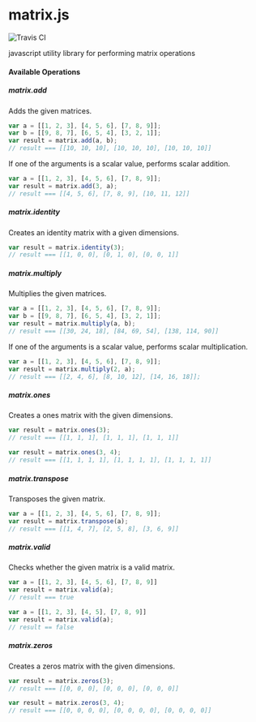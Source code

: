 matrix.js
=========

![Travis CI](https://travis-ci.org/arnellebalane/matrix.js.svg?branch=master)

javascript utility library for performing matrix operations

#### Available Operations

##### matrix.add

Adds the given matrices.

```javascript
var a = [[1, 2, 3], [4, 5, 6], [7, 8, 9]];
var b = [[9, 8, 7], [6, 5, 4], [3, 2, 1]];
var result = matrix.add(a, b);
// result === [[10, 10, 10], [10, 10, 10], [10, 10, 10]]
```

If one of the arguments is a scalar value, performs scalar addition.

```javascript
var a = [[1, 2, 3], [4, 5, 6], [7, 8, 9]];
var result = matrix.add(3, a);
// result === [[4, 5, 6], [7, 8, 9], [10, 11, 12]]
```

##### matrix.identity

Creates an identity matrix with a given dimensions.

```javascript
var result = matrix.identity(3);
// result === [[1, 0, 0], [0, 1, 0], [0, 0, 1]]
```

##### matrix.multiply

Multiplies the given matrices.

```javascript
var a = [[1, 2, 3], [4, 5, 6], [7, 8, 9]];
var b = [[9, 8, 7], [6, 5, 4], [3, 2, 1]];
var result = matrix.multiply(a, b);
// result === [[30, 24, 18], [84, 69, 54], [138, 114, 90]]
```

If one of the arguments is a scalar value, performs scalar multiplication.

```javascript
var a = [[1, 2, 3], [4, 5, 6], [7, 8, 9]];
var result = matrix.multiply(2, a);
// result === [[2, 4, 6], [8, 10, 12], [14, 16, 18]];
```

##### matrix.ones

Creates a ones matrix with the given dimensions.

```javascript
var result = matrix.ones(3);
// result === [[1, 1, 1], [1, 1, 1], [1, 1, 1]]

var result = matrix.ones(3, 4);
// result === [[1, 1, 1, 1], [1, 1, 1, 1], [1, 1, 1, 1]]
```

##### matrix.transpose

Transposes the given matrix.

```javascript
var a = [[1, 2, 3], [4, 5, 6], [7, 8, 9]];
var result = matrix.transpose(a);
// result === [[1, 4, 7], [2, 5, 8], [3, 6, 9]]
```

##### matrix.valid

Checks whether the given matrix is a valid matrix.

```javascript
var a = [[1, 2, 3], [4, 5, 6], [7, 8, 9]]
var result = matrix.valid(a);
// result === true

var a = [[1, 2, 3], [4, 5], [7, 8, 9]]
var result = matrix.valid(a);
// result == false
```

##### matrix.zeros

Creates a zeros matrix with the given dimensions.

```javascript
var result = matrix.zeros(3);
// result === [[0, 0, 0], [0, 0, 0], [0, 0, 0]]

var result = matrix.zeros(3, 4);
// result === [[0, 0, 0, 0], [0, 0, 0, 0], [0, 0, 0, 0]]
```
